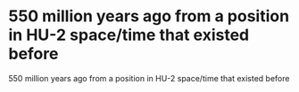 # 550 million years ago from a position in HU-2 space/time that existed before

550 million years ago from a position in HU-2 space/time that existed before